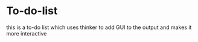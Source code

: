 # To-do-list

this is a to-do list which uses thinker to add GUI to the output and makes it more interactive
